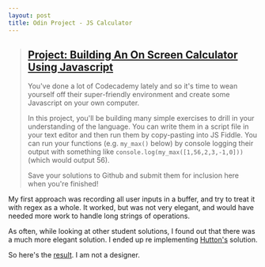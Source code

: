 ```yaml
---
layout: post
title: Odin Project - JS Calculator
---
```



>## [Project: Building An On Screen Calculator Using Javascript](http://www.theodinproject.com/javascript-and-jquery/on-screen-calculator)
> <!--more-->
>You've done a lot of Codecademy lately and so it's time to wean yourself off their super-friendly environment and create some Javascript on your own computer.
>
>In this project, you'll be building many simple exercises to drill in your understanding of the language. You can write them in a script file in your text editor and then run them by copy-pasting into JS Fiddle. You can run your functions (e.g. `my_max()` below) by console logging their output with something like `console.log(my_max([1,56,2,3,-1,0]))` (which would output 56).
>
>Save your solutions to Github and submit them for inclusion here when you're finished!



My first approach was recording all user inputs in a buffer, and try to treat it with regex as a whole. It worked, but was not very elegant, and would have needed more work to handle long strings of operations.

As often, while looking at other student solutions, I found out that there was a much more elegant solution. I ended up re implementing [Hutton's](https://github.com/Hutbytheton/js_calculator) solution.

So here's the [result](http://htmlpreview.github.io/?https://github.com/AtActionPark/odin_calculator/blob/master/main.html). I am not a designer.
